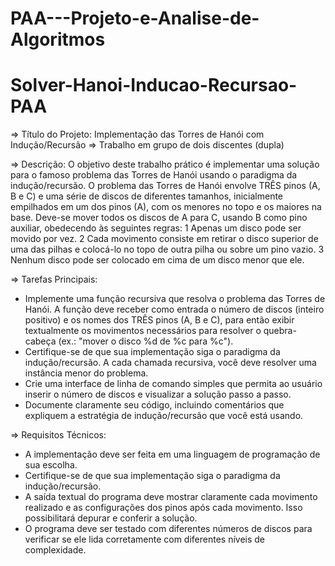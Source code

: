 # PAA---Projeto-e-Analise-de-Algoritmos
# Solver-Hanoi-Inducao-Recursao-PAA
⇒ Título do Projeto: Implementação das Torres de Hanói com Indução/Recursão
⇒ Trabalho em grupo de dois discentes (dupla)

⇒ Descrição:
O objetivo deste trabalho prático é implementar uma solução para o famoso problema das Torres de Hanói usando o paradigma da indução/recursão. O problema das Torres de Hanói envolve TRÊS pinos (A, B e C) e uma série de discos de diferentes tamanhos, inicialmente empilhados em um dos pinos (A), com os menores no topo e os maiores na base. Deve-se mover todos os discos de A para C, usando B como pino auxiliar, obedecendo às seguintes regras:
   1 Apenas um disco pode ser movido por vez.
   2 Cada movimento consiste em retirar o disco superior de uma das pilhas e colocá-lo no topo de outra pilha ou sobre um pino vazio.
   3 Nenhum disco pode ser colocado em cima de um disco menor que ele.

⇒ Tarefas Principais:
   * Implemente uma função recursiva que resolva o problema das Torres de Hanói. A função deve receber como entrada o número de discos (inteiro positivo) e os nomes dos TRÊS pinos (A, B e C), para então exibir textualmente os movimentos necessários para resolver o quebra-cabeça (ex.: "mover o disco %d de %c para %c").
   * Certifique-se de que sua implementação siga o paradigma da indução/recursão. A cada chamada recursiva, você deve resolver uma instância menor do problema.
   * Crie uma interface de linha de comando simples que permita ao usuário inserir o número de discos e visualizar a solução passo a passo.
   * Documente claramente seu código, incluindo comentários que expliquem a estratégia de indução/recursão que você está usando.

⇒ Requisitos Técnicos:
   * A implementação deve ser feita em uma linguagem de programação de sua escolha.
   * Certifique-se de que sua implementação siga o paradigma da indução/recursão.
   * A saída textual do programa deve mostrar claramente cada movimento realizado e as configurações dos pinos após cada movimento. Isso possibilitará depurar e conferir a solução.
   * O programa deve ser testado com diferentes números de discos para verificar se ele lida corretamente com diferentes níveis de complexidade. 

